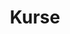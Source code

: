 ---
title: Kurse
description: Dies sind kostenlos nutzbare Online-Kurse, die die P2PU-Community nutzt,
  um Lernteams durchzuführen. Wenn Sie nicht finden, was Sie suchen, können Sie gerne
  einen Kurs zur Datenbank hinzufügen oder Ihren eigenen herstellen.
layout: courses
bundles:
- style
- courses
---